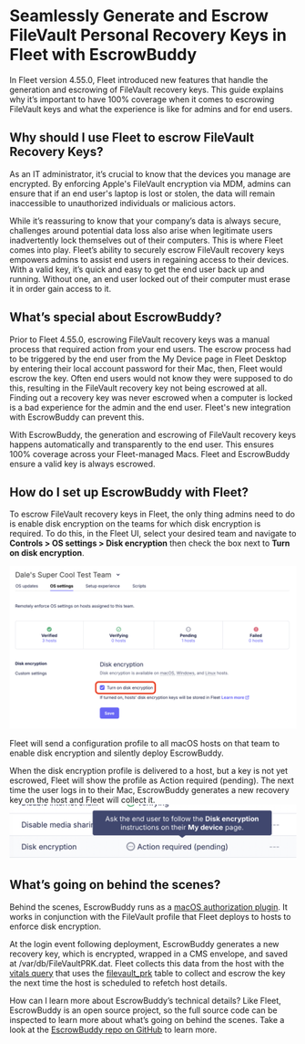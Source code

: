 # Seamlessly Generate and Escrow FileVault Personal Recovery Keys in Fleet with EscrowBuddy

In Fleet version 4.55.0, Fleet introduced new features that handle the generation and escrowing of FileVault recovery keys. This guide explains why it’s important to have 100% coverage when it comes to escrowing FileVault keys and what the experience is like for admins and for end users.

## Why should I use Fleet to escrow FileVault Recovery Keys?
As an IT administrator, it’s crucial to know that the devices you manage are encrypted. By enforcing Apple's FileVault encryption via MDM, admins can ensure that if an end user's laptop is lost or stolen, the data will remain inaccessible to unauthorized individuals or malicious actors.

While it’s reassuring to know that your company’s data is always secure, challenges around potential data loss also arise when legitimate users inadvertently lock themselves out of their computers. This is where Fleet comes into play. Fleet’s ability to securely escrow FileVault recovery keys empowers admins to assist end users in regaining access to their devices. With a valid key, it’s quick and easy to get the end user back up and running. Without one, an end user locked out of their computer must erase it in order gain access to it.

## What’s special about EscrowBuddy?
Prior to Fleet 4.55.0, escrowing FileVault recovery keys was a manual process that required action from your end users. The escrow process had to be triggered by the end user from the My Device page in Fleet Desktop by entering their local account password for their Mac, then, Fleet would escrow the key. Often end users would not know they were supposed to do this, resulting in the FileVault recovery key not being escrowed at all. Finding out a recovery key was never escrowed when a computer is locked is a bad experience for the admin and the end user. Fleet's new integration with EscrowBuddy can prevent this.

With EscrowBuddy, the generation and escrowing of FileVault recovery keys happens automatically and transparently to the end user. This ensures 100% coverage across your Fleet-managed Macs. Fleet and EscrowBuddy ensure a valid key is always escrowed.

## How do I set up EscrowBuddy with Fleet?
To escrow FileVault recovery keys in Fleet, the only thing admins need to do is enable disk encryption on the teams for which disk encryption is required. To do this, in the Fleet UI, select your desired team and navigate to **Controls > OS settings > Disk encryption** then check the box next to **Turn on disk encryption**.

![Turn on disk encryption](../website/assets/images/articles/escrowbuddy-basics-turn-on-disk-encryption-975x553@2x.png)

Fleet will send a configuration profile to all macOS hosts on that team to enable disk encryption and silently deploy EscrowBuddy.

When the disk encryption profile is delivered to a host, but a key is not yet escrowed, Fleet will show the profile as Action required (pending). The next time the user logs in to their Mac, EscrowBuddy generates a new recovery key on the host and Fleet will collect it.
![Acation needed](../website/assets/images/articles/escrowbuddy-basics-action-needed-535x102@2x.png)

## What’s going on behind the scenes?
Behind the scenes, EscrowBuddy runs as a [macOS authorization plugin](https://developer.apple.com/documentation/security/authorization-plug-ins). It works in conjunction with the FileVault profile that Fleet deploys to hosts to enforce disk encryption.

At the login event following deployment, EscrowBuddy generates a new recovery key, which is encrypted, wrapped in a CMS envelope, and saved at /var/db/FileVaultPRK.dat. Fleet collects this data from the host with the [vitals query](https://github.com/fleetdm/fleet/blob/main/docs/Contributing/product-groups/orchestration/understanding-host-vitals.md#mdm_disk_encryption_key_file_darwin) that uses the [filevault_prk](https://fleetdm.com/tables/filevault_prk#apple) table to collect and escrow the key the next time the host is scheduled to refetch host details. 

How can I learn more about EscrowBuddy’s technical details?
Like Fleet, EscrowBuddy is an open source project, so the full source code can be inspected to learn more about what’s going on behind the scenes. Take a look at the [EscrowBuddy repo on GitHub](https://github.com/macadmins/escrow-buddy) to learn more.

<meta name="articleTitle" value="How Fleet uses EscrowBuddy to generate and collect FileVault Personal Recovery Keys">
<meta name="authorFullName" value="Dale Ribeiro">
<meta name="authorGitHubUsername" value="ddribeiro">
<meta name="category" value="guides">
<meta name="publishedOn" value="2025-03-19">
<meta name="description" value="Learn how Fleet's EscrowBuddy integration makes sure your FileVault Personal Recovery Keys are always escrowed">
